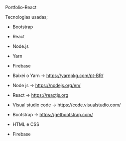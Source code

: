 Portfolio-React

Tecnologias usadas;
- Bootstrap
- React
- Node.js
- Yarn
- Firebase


- Baixei o Yarn -> https://yarnpkg.com/pt-BR/
- Node js -> https://nodejs.org/en/
- React -> https://reactjs.org
- Visual studio code -> https://code.visualstudio.com/
- Bootstrap -> https://getbootstrap.com/
- HTML e CSS
- Firebase
